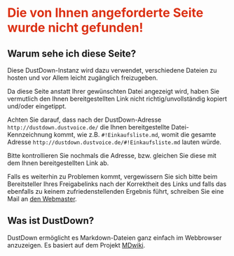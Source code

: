 <h1 style="color: #dc3215 !important;">Die von Ihnen angeforderte Seite wurde nicht gefunden!</h1>

## Warum sehe ich diese Seite?

Diese DustDown-Instanz wird dazu verwendet, verschiedene Dateien zu hosten und vor Allem leicht zugänglich freizugeben. 

Da diese Seite anstatt Ihrer gewünschten Datei angezeigt wird, haben Sie vermutlich den Ihnen bereitgestellten Link nicht richtig/unvollständig kopiert und/oder eingetippt.

Achten Sie darauf, dass nach der DustDown-Adresse `http://dustdown.dustvoice.de/` die Ihnen bereitgestellte Datei-Kennzeichnung kommt, wie z.B. `#!Einkaufsliste.md`, womit die gesamte Adresse `http://dustdown.dustvoice.de/#!Einkaufsliste.md` lauten würde.

Bitte kontrollieren Sie nochmals die Adresse, bzw. gleichen Sie diese mit dem Ihnen bereitgestellten Link ab.

Falls es weiterhin zu Problemen kommt, vergewissern Sie sich bitte beim Bereitsteller Ihres Freigabelinks nach der Korrektheit des Links und falls das ebenfalls zu keinem zufriedenstellenden Ergebnis führt, schreiben Sie eine Mail an [den Webmaster](mailto:davidholland5499@outlook.com).

## Was ist DustDown?

DustDown ermöglicht es Markdown-Dateien ganz einfach im Webbrowser anzuzeigen. Es basiert auf dem Projekt [MDwiki](http://www.mdwiki.info/).
